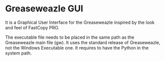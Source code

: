 # Greaseweazle GUI

It is a Graphical User Interface for the Greaseweazle inspired by the look and feel of FastCopy PRO.

The executable file needs to be placed in the same path as the Greaseweazle main file (gw). It uses the standard release of Greaseweazle, not the Windows Executable one. It requires to have the Python in the system path.

